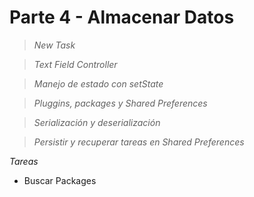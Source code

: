 # Parte 4 - Almacenar Datos

> *New Task*

> *Text Field Controller*

> *Manejo de estado con setState*

> *Pluggins, packages  y Shared Preferences*

> *Serialización y deserialización*

> *Persistir y recuperar tareas en Shared Preferences*



*Tareas*
-  Buscar Packages
 
